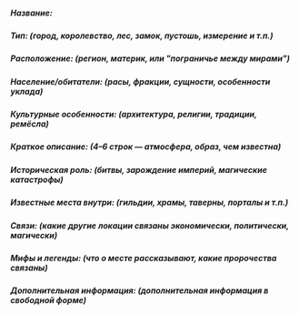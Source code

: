 ##### **Название**:  
##### **Тип**: (город, королевство, лес, замок, пустошь, измерение и т.п.)
##### **Расположение**: (регион, материк, или "пограничье между мирами")
##### **Население/обитатели**: (расы, фракции, сущности, особенности уклада)
##### **Культурные особенности**: (архитектура, религии, традиции, ремёсла)
##### **Краткое описание**: (4–6 строк — атмосфера, образ, чем известна)
##### **Историческая роль**: (битвы, зарождение империй, магические катастрофы)
##### **Известные места внутри**: (гильдии, храмы, таверны, порталы и т.п.)
##### **Связи**: (какие другие локации связаны экономически, политически, магически)
##### **Мифы и легенды**: (что о месте рассказывают, какие пророчества связаны)
##### **Дополнительная информация:** (дополнительная информация в свободной форме)
